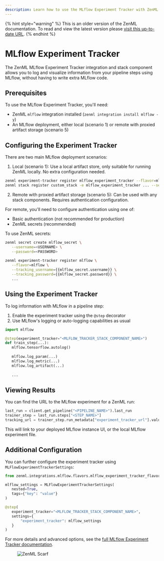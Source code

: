 ```yaml
---
description: Learn how to use the MLflow Experiment Tracker with ZenML.
---
```


{% hint style="warning" %}
This is an older version of the ZenML documentation. To read and view the latest version please [visit this up-to-date URL](https://docs.zenml.io).
{% endhint %}


# MLflow Experiment Tracker

The ZenML MLflow Experiment Tracker integration and stack component allows you to log and visualize information from your pipeline steps using MLflow, without having to write extra MLflow code.

## Prerequisites

To use the MLflow Experiment Tracker, you'll need:

- ZenML `mlflow` integration installed (`zenml integration install mlflow -y`)
- An MLflow deployment, either local (scenario 1) or remote with proxied artifact storage (scenario 5)

## Configuring the Experiment Tracker

There are two main MLflow deployment scenarios:

1. Local (scenario 1): Use a local artifact store, only suitable for running ZenML locally. No extra configuration needed.

```bash
zenml experiment-tracker register mlflow_experiment_tracker --flavor=mlflow
zenml stack register custom_stack -e mlflow_experiment_tracker ... --set
```

2. Remote with proxied artifact storage (scenario 5): Can be used with any stack components. Requires authentication configuration.

For remote, you'll need to configure authentication using one of:
- Basic authentication (not recommended for production)
- ZenML secrets (recommended)

To use ZenML secrets:

```bash
zenml secret create mlflow_secret \
   --username=<USERNAME> \
   --password=<PASSWORD>
   
zenml experiment-tracker register mlflow \
   --flavor=mlflow \
   --tracking_username={{mlflow_secret.username}} \
   --tracking_password={{mlflow_secret.password}} \
   ...
```

## Using the Experiment Tracker

To log information with MLflow in a pipeline step:

1. Enable the experiment tracker using the `@step` decorator 
2. Use MLflow's logging or auto-logging capabilities as usual

```python
import mlflow

@step(experiment_tracker="<MLFLOW_TRACKER_STACK_COMPONENT_NAME>")
def train_step(...):
   mlflow.tensorflow.autolog()
   
   mlflow.log_param(...)
   mlflow.log_metric(...)
   mlflow.log_artifact(...)
   
   ...
```

## Viewing Results

You can find the URL to the MLflow experiment for a ZenML run:

```python
last_run = client.get_pipeline("<PIPELINE_NAME>").last_run
trainer_step = last_run.steps["<STEP_NAME>"]
tracking_url = trainer_step.run_metadata["experiment_tracker_url"].value
```

This will link to your deployed MLflow instance UI, or the local MLflow experiment file.

## Additional Configuration

You can further configure the experiment tracker using `MLFlowExperimentTrackerSettings`:

```python
from zenml.integrations.mlflow.flavors.mlflow_experiment_tracker_flavor import MLFlowExperimentTrackerSettings

mlflow_settings = MLFlowExperimentTrackerSettings(
   nested=True,
   tags={"key": "value"}  
)

@step(
   experiment_tracker="<MLFLOW_TRACKER_STACK_COMPONENT_NAME>",
   settings={
       "experiment_tracker": mlflow_settings
   }  
)
```

For more details and advanced options, see the [full MLflow Experiment Tracker documentation](https://docs.zenml.io/stacks/experiment-trackers/mlflow).

<!-- For scarf -->
<figure><img alt="ZenML Scarf" referrerpolicy="no-referrer-when-downgrade" src="https://static.scarf.sh/a.png?x-pxid=f0b4f458-0a54-4fcd-aa95-d5ee424815bc" /></figure>


